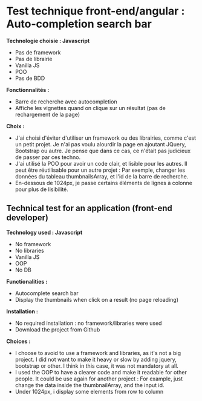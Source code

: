 # Test technique front-end/angular : Auto-completion search bar

**Technologie choisie : Javascript**

- Pas de framework
- Pas de librairie
- Vanilla JS
- POO
- Pas de BDD

**Fonctionnalités :**

- Barre de recherche avec autocompletion
- Affiche les vignettes quand on clique sur un résultat (pas de rechargement de la page)

**Choix :**

- J'ai choisi d'éviter d'utiliser un framework ou des librairies, comme c'est un petit projet.
Je n'ai pas voulu alourdir la page en ajoutant JQuery, Bootstrap ou autre. Je pense que dans ce cas, ce n'était pas judicieux de passer par ces techno.
- J'ai utilisé la POO pour avoir un code clair, et lisible pour les autres. Il peut être réutilisable pour un autre projet : Par exemple, changer les données du tableau thumbnailsArray, et l'id de la barre de recherche.
- En-dessous de 1024px, je passe certains éléments de lignes à colonne pour plus de lisibilité.


## Technical test for an application (front-end developer)

**Technology used : Javascript**

- No framework
- No libraries
- Vanilla JS
- OOP
- No DB

**Functionalities :**

- Autocomplete search bar
- Display the thumbnails when click on a result (no page reloading)

**Installation :** 

- No required installation : no framework/libraries were used
- Download the project from Github

**Choices :** 

- I choose to avoid to use a framework and libraries, as it's not a big project. I did not want to make it heavy or slow by adding jquery, bootstrap or other. I think in this case, it was not mandatory at all.
- I used the OOP to have a clearer code and make it readable for other people. It could be use again for another project : For example, just change the data inside the thumbnailArray, and the input id.
- Under 1024px, i display some elements from row to column
